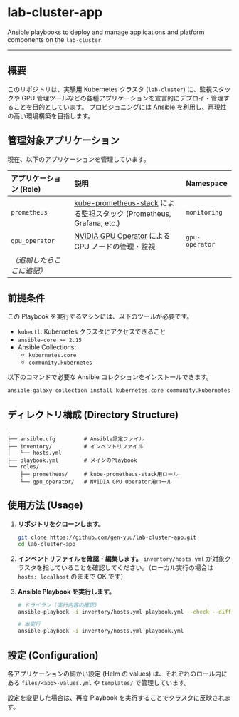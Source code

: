 # lab-cluster-app

Ansible playbooks to deploy and manage applications and platform components on the `lab-cluster`.

---

## 概要

このリポジトリは、実験用 Kubernetes クラスタ (`lab-cluster`) に、監視スタックや GPU 管理ツールなどの各種アプリケーションを宣言的にデプロイ・管理することを目的としています。
プロビジョニングには [Ansible](https://www.ansible.com/) を利用し、再現性の高い環境構築を目指します。

## 管理対象アプリケーション

現在、以下のアプリケーションを管理しています。

| アプリケーション (Role)    | 説明                                                                                                                                                               | Namespace      |
| :------------------------- | :----------------------------------------------------------------------------------------------------------------------------------------------------------------- | :------------- |
| `prometheus`               | [kube-prometheus-stack](https://github.com/prometheus-community/helm-charts/tree/main/charts/kube-prometheus-stack) による監視スタック (Prometheus, Grafana, etc.) | `monitoring`   |
| `gpu_operator`             | [NVIDIA GPU Operator](https://github.com/NVIDIA/gpu-operator) による GPU ノードの管理・監視                                                                        | `gpu-operator` |
| _（追加したらここに追記）_ |                                                                                                                                                                    |                |

## 前提条件

この Playbook を実行するマシンには、以下のツールが必要です。

- `kubectl`: Kubernetes クラスタにアクセスできること
- `ansible-core >= 2.15`
- Ansible Collections:
  - `kubernetes.core`
  - `community.kubernetes`

以下のコマンドで必要な Ansible コレクションをインストールできます。

```bash
ansible-galaxy collection install kubernetes.core community.kubernetes
```

## ディレクトリ構成 (Directory Structure)

```
.
├── ansible.cfg         # Ansible設定ファイル
├── inventory/          # インベントリファイル
│   └── hosts.yml
├── playbook.yml        # メインのPlaybook
└── roles/
    ├── prometheus/     # kube-prometheus-stack用ロール
    └── gpu_operator/   # NVIDIA GPU Operator用ロール
```

## 使用方法 (Usage)

1.  **リポジトリをクローンします。**

    ```bash
    git clone https://github.com/gen-yuu/lab-cluster-app.git
    cd lab-cluster-app
    ```

2.  **インベントリファイルを確認・編集します。**
    `inventory/hosts.yml` が対象クラスタを指していることを確認してください。（ローカル実行の場合は `hosts: localhost` のままで OK です）

3.  **Ansible Playbook を実行します。**

    ```bash
    # ドライラン (実行内容の確認)
    ansible-playbook -i inventory/hosts.yml playbook.yml --check --diff

    # 本実行
    ansible-playbook -i inventory/hosts.yml playbook.yml
    ```

## 設定 (Configuration)

各アプリケーションの細かい設定 (Helm の values) は、それぞれのロール内にある `files/<app>-values.yml` や `templates/` で管理しています。

設定を変更した場合は、再度 Playbook を実行することでクラスタに反映されます。

<!-- ```bash
lab-cluster-app/
├── root-app.yaml              # (LEVEL 1) 全てを管理するCEO
│
├── applications/              # (LEVEL 2) 各機能グループ（部長）の定義
│   └── monitoring-stack.yaml
│   └── ml-stack.yaml          # (将来用)
│
├── apps/                      # (LEVEL 3) 個別アプリ（チームメンバー）の定義
│   ├── monitoring/
│   │   ├── prometheus-app.yaml
│   │   └── grafana-app.yaml
│   │
│   └── ml/                    # (将来用)
│       └── jupyterhub-app.yaml
│
├── charts/                    # 各アプリのHelmラッパーチャート
│   ├── prometheus/
│   │   ├── Chart.yaml
│   │   └── values.yaml
│   └── grafana/
│       ├── Chart.yaml
│       └── values.yaml
│
└── manifests/                 # Helmを使わないアプリのマニフェスト (将来用)
    └── jupyterhub/
        ├── deployment.yaml
        └── service.yaml
``` -->
